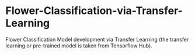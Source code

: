 # Flower-Classification-via-Transfer-Learning
Flower Classification Model development via Transfer Learning (the transfer learning or pre-trained model is taken from Tensorflow Hub).
